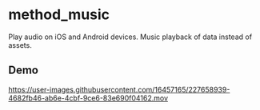# method_music

Play audio on iOS and Android devices. Music playback of data instead of assets.

## Demo


https://user-images.githubusercontent.com/16457165/227658939-4682fb46-ab6e-4cbf-9ce6-83e690f04162.mov

